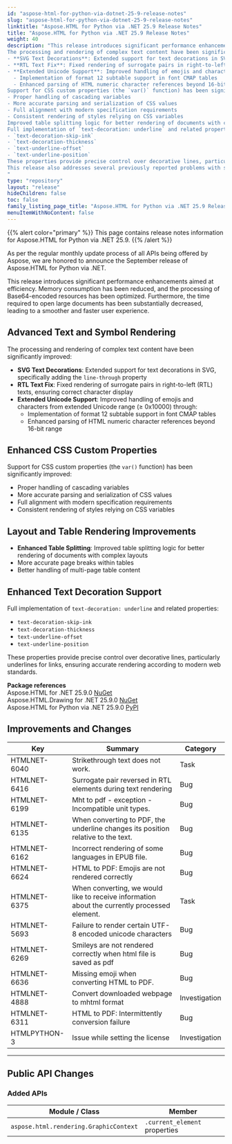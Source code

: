 ```yaml
---
id: "aspose-html-for-python-via-dotnet-25-9-release-notes"
slug: "aspose-html-for-python-via-dotnet-25-9-release-notes"
linktitle: "Aspose.HTML for Python via .NET 25.9 Release Notes"
title: "Aspose.HTML for Python via .NET 25.9 Release Notes"
weight: 40
description: "This release introduces significant performance enhancements aimed at efficiency. Memory consumption has been reduced, and the processing of Base64-encoded resources has been optimized. Furthermore, the time required to open large documents has been substantially decreased, leading to a smoother and faster user experience.
The processing and rendering of complex text content have been significantly improved:
- **SVG Text Decorations**: Extended support for text decorations in SVG, specifically adding the `line-through` property
- **RTL Text Fix**: Fixed rendering of surrogate pairs in right-to-left (RTL) texts, ensuring correct character display
- **Extended Unicode Support**: Improved handling of emojis and characters from extended Unicode range (≥ 0x10000) through:
  - Implementation of format 12 subtable support in font CMAP tables
  - Enhanced parsing of HTML numeric character references beyond 16-bit range
Support for CSS custom properties (the `var()` function) has been significantly improved:
- Proper handling of cascading variables
- More accurate parsing and serialization of CSS values
- Full alignment with modern specification requirements
- Consistent rendering of styles relying on CSS variables
Improved table splitting logic for better rendering of documents with complex layouts
Full implementation of `text-decoration: underline` and related properties:
- `text-decoration-skip-ink`
- `text-decoration-thickness` 
- `text-underline-offset`
- `text-underline-position`
These properties provide precise control over decorative lines, particularly underlines for links, ensuring accurate rendering according to modern web standards.
This release also addresses several previously reported problems with special character display and improves overall standards compliance for web document rendering.
"
type: "repository"
layout: "release"
hideChildren: false
toc: false
family_listing_page_title: "Aspose.HTML for Python via .NET 25.9 Release Notes"
menuItemWithNoContent: false
---
```

{{% alert color="primary" %}}
This page contains release notes information for Aspose.HTML for Python via .NET 25.9.
{{% /alert %}}

As per the regular monthly update process of all APIs being offered by Aspose, we are honored to announce the September release of Aspose.HTML for Python via .NET.

This release introduces significant performance enhancements aimed at efficiency. Memory consumption has been reduced, and the processing of Base64-encoded resources has been optimized. Furthermore, the time required to open large documents has been substantially decreased, leading to a smoother and faster user experience.

## Advanced Text and Symbol Rendering
The processing and rendering of complex text content have been significantly improved:

- **SVG Text Decorations**: Extended support for text decorations in SVG, specifically adding the `line-through` property
- **RTL Text Fix**: Fixed rendering of surrogate pairs in right-to-left (RTL) texts, ensuring correct character display
- **Extended Unicode Support**: Improved handling of emojis and characters from extended Unicode range (≥ 0x10000) through:
  - Implementation of format 12 subtable support in font CMAP tables
  - Enhanced parsing of HTML numeric character references beyond 16-bit range

## Enhanced CSS Custom Properties
Support for CSS custom properties (the `var()` function) has been significantly improved:

- Proper handling of cascading variables
- More accurate parsing and serialization of CSS values
- Full alignment with modern specification requirements
- Consistent rendering of styles relying on CSS variables

## Layout and Table Rendering Improvements
- **Enhanced Table Splitting**: Improved table splitting logic for better rendering of documents with complex layouts
- More accurate page breaks within tables
- Better handling of multi-page table content

## Enhanced Text Decoration Support
Full implementation of `text-decoration: underline` and related properties:

- `text-decoration-skip-ink`
- `text-decoration-thickness` 
- `text-underline-offset`
- `text-underline-position`

These properties provide precise control over decorative lines, particularly underlines for links, ensuring accurate rendering according to modern web standards.


**Package references**<br>
Aspose.HTML for .NET 25.9.0 [NuGet](https://www.nuget.org/packages/Aspose.Html)<br>
Aspose.HTML.Drawing for .NET 25.9.0 [NuGet](https://www.nuget.org/packages/Aspose.Html.Drawing)<br>
Aspose.HTML for Python via .NET 25.9.0 [PyPI](https://pypi.org/project/aspose-html-net/)


## **Improvements and Changes**

| **Key**      | **Summary**                                                                            | **Category** |
| ------------ | -------------------------------------------------------------------------------------- | ------------ |
| HTMLNET-6040 | Strikethrough text does not work. | Task |
| HTMLNET-6416 | Surrogate pair reversed in RTL elements during text rendering | Bug |
| HTMLNET-6199 | Mht to pdf - exception - Incompatible unit types. | Bug |
| HTMLNET-6135 | When converting to PDF, the underline changes its position relative to the text. | Bug |
| HTMLNET-6162 | Incorrect rendering of some languages in EPUB file. | Bug |
| HTMLNET-6624 | HTML to PDF: Emojis are not rendered correctly | Bug |
| HTMLNET-6375 | When converting, we would like to receive information about the currently processed element. | Task |
| HTMLNET-5693 | Failure to render certain UTF-8 encoded unicode characters | Bug |
| HTMLNET-6269 | Smileys are not rendered correctly when html file is saved as pdf | Bug |
| HTMLNET-6636 | Missing emoji when converting HTML to PDF. | Bug |
| HTMLNET-4888 | Convert downloaded webpage to mhtml format | Investigation |
| HTMLNET-6311 | HTML to PDF: Intermittently conversion failure | Bug |
| HTMLPYTHON-3 | Issue while setting the license | Investigation | 

---

## **Public API Changes**

### **Added APIs**

| Module / Class | Member |
|----------------|--------|
| `aspose.html.rendering.GraphicContext` | `.current_element` properties |

